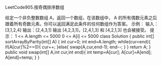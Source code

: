 LeetCode905.按奇偶排序数组

给定一个非负整数数组 A，返回一个数组，在该数组中， A 的所有偶数元素之后跟着所有奇数元素。你可以返回满足此条件的任何数组作为答案。
示例：
输入：[3,1,2,4]
输出：[2,4,3,1]
输出 [4,2,3,1]，[2,4,1,3] 和 [4,2,1,3] 也会被接受。
提示：
1 <= A.length <= 5000
0 <= A[i] <= 5000
class Solution {
    public int[] sortArrayByParity(int[] A) {
        int cur=0;
        int end=A.length;
        while(cur<end){
            if(A[cur]%2==0){
                cur++;
            }else{
                swap(A,cur,end-1);
                end--;
            }
        }
        return A;
    }
    public void swap(int[] A,int cur,int end){
        int temp=A[cur];
        A[cur]=A[end];
        A[end]=temp;
    }
}
